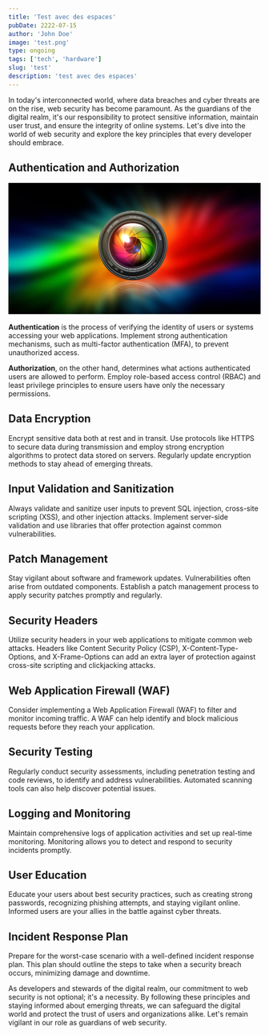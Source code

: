 ```yaml
---
title: 'Test avec des espaces'
pubDate: 2222-07-15
author: 'John Doe'
image: 'test.png'
type: ongoing
tags: ['tech', 'hardware']
slug: 'test'
description: 'test avec des espaces'
---
```


In today's interconnected world, where data breaches and cyber threats are on the rise, web security has become paramount. As the guardians of the digital realm, it's our responsibility to protect sensitive information, maintain user trust, and ensure the integrity of online systems. Let's dive into the world of web security and explore the key principles that every developer should embrace.

## Authentication and Authorization

![image](image1.jpg)

**Authentication** is the process of verifying the identity of users or systems accessing your web applications. Implement strong authentication mechanisms, such as multi-factor authentication (MFA), to prevent unauthorized access.

**Authorization**, on the other hand, determines what actions authenticated users are allowed to perform. Employ role-based access control (RBAC) and least privilege principles to ensure users have only the necessary permissions.

## Data Encryption

Encrypt sensitive data both at rest and in transit. Use protocols like HTTPS to secure data during transmission and employ strong encryption algorithms to protect data stored on servers. Regularly update encryption methods to stay ahead of emerging threats.

## Input Validation and Sanitization

Always validate and sanitize user inputs to prevent SQL injection, cross-site scripting (XSS), and other injection attacks. Implement server-side validation and use libraries that offer protection against common vulnerabilities.

## Patch Management

Stay vigilant about software and framework updates. Vulnerabilities often arise from outdated components. Establish a patch management process to apply security patches promptly and regularly.

## Security Headers

Utilize security headers in your web applications to mitigate common web attacks. Headers like Content Security Policy (CSP), X-Content-Type-Options, and X-Frame-Options can add an extra layer of protection against cross-site scripting and clickjacking attacks.

## Web Application Firewall (WAF)

Consider implementing a Web Application Firewall (WAF) to filter and monitor incoming traffic. A WAF can help identify and block malicious requests before they reach your application.

## Security Testing

Regularly conduct security assessments, including penetration testing and code reviews, to identify and address vulnerabilities. Automated scanning tools can also help discover potential issues.

## Logging and Monitoring

Maintain comprehensive logs of application activities and set up real-time monitoring. Monitoring allows you to detect and respond to security incidents promptly.

## User Education

Educate your users about best security practices, such as creating strong passwords, recognizing phishing attempts, and staying vigilant online. Informed users are your allies in the battle against cyber threats.

## Incident Response Plan

Prepare for the worst-case scenario with a well-defined incident response plan. This plan should outline the steps to take when a security breach occurs, minimizing damage and downtime.

As developers and stewards of the digital realm, our commitment to web security is not optional; it's a necessity. By following these principles and staying informed about emerging threats, we can safeguard the digital world and protect the trust of users and organizations alike. Let's remain vigilant in our role as guardians of web security.

